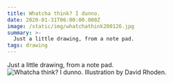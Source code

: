 ```yaml
---
title: Whatcha think? I dunno.
date: 2020-01-31T06:00:00.000Z
image: /static/img/whatchathink200126.jpg 
summary: >-
  Just a little drawing, from a note pad.
tags: drawing
---
```

  Just a little drawing, from a note pad.
![Whatcha think? I dunno. Illustration by David Rhoden.](/static/img/whatchathink200126.jpg)
